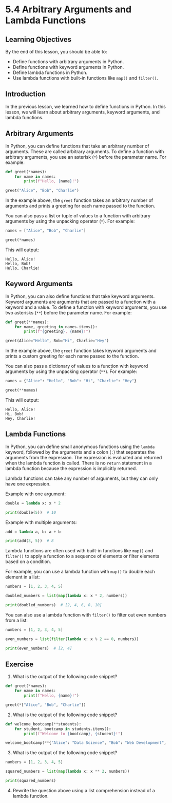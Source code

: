 # 5.4 Arbitrary Arguments and Lambda Functions

## Learning Objectives

By the end of this lesson, you should be able to:

- Define functions with arbitrary arguments in Python.
- Define functions with keyword arguments in Python.
- Define lambda functions in Python.
- Use lambda functions with built-in functions like `map()` and `filter()`.

## Introduction

In the previous lesson, we learned how to define functions in Python. In this lesson, we will learn about arbitrary arguments, keyword arguments, and lambda functions.

## Arbitrary Arguments

In Python, you can define functions that take an arbitrary number of arguments. These are called arbitrary arguments. To define a function with arbitrary arguments, you use an asterisk (`*`) before the parameter name. For example:

```python
def greet(*names):
    for name in names:
        print(f"Hello, {name}!")

greet("Alice", "Bob", "Charlie")
```

In the example above, the `greet` function takes an arbitrary number of arguments and prints a greeting for each name passed to the function.

You can also pass a list or tuple of values to a function with arbitrary arguments by using the unpacking operator (`*`). For example:

```python
names = ["Alice", "Bob", "Charlie"]

greet(*names)
```

This will output:

```
Hello, Alice!
Hello, Bob!
Hello, Charlie!
```

## Keyword Arguments

In Python, you can also define functions that take keyword arguments. Keyword arguments are arguments that are passed to a function with a keyword and a value. To define a function with keyword arguments, you use two asterisks (`**`) before the parameter name. For example:

```python
def greet(**names):
    for name, greeting in names.items():
        print(f"{greeting}, {name}!")

greet(Alice="Hello", Bob="Hi", Charlie="Hey")
```

In the example above, the `greet` function takes keyword arguments and prints a custom greeting for each name passed to the function.

You can also pass a dictionary of values to a function with keyword arguments by using the unpacking operator (`**`). For example:

```python
names = {"Alice": "Hello", "Bob": "Hi", "Charlie": "Hey"}

greet(**names)
```

This will output:

```
Hello, Alice!
Hi, Bob!
Hey, Charlie!
```

## Lambda Functions

In Python, you can define small anonymous functions using the `lambda` keyword, followed by the arguments and a colon (`:`) that separates the arguments from the expression. The expression is evaluated and returned when the lambda function is called. There is no `return` statement in a lambda function because the expression is implicitly returned.

Lambda functions can take any number of arguments, but they can only have one expression.

Example with one argument:

```python
double = lambda x: x * 2

print(double(5))  # 10
```

Example with multiple arguments:

```python
add = lambda a, b: a + b

print(add(3, 5))  # 8
```

Lambda functions are often used with built-in functions like `map()` and `filter()` to apply a function to a sequence of elements or filter elements based on a condition.

For example, you can use a lambda function with `map()` to double each element in a list:

```python
numbers = [1, 2, 3, 4, 5]

doubled_numbers = list(map(lambda x: x * 2, numbers))

print(doubled_numbers)  # [2, 4, 6, 8, 10]
```

You can also use a lambda function with `filter()` to filter out even numbers from a list:

```python
numbers = [1, 2, 3, 4, 5]

even_numbers = list(filter(lambda x: x % 2 == 0, numbers))

print(even_numbers)  # [2, 4]
```

## Exercise

1. What is the output of the following code snippet?

```python
def greet(*names):
    for name in names:
        print(f"Hello, {name}!")

greet(*["Alice", "Bob", "Charlie"])
```

2. What is the output of the following code snippet?

```python
def welcome_bootcamp(**students):
    for student, bootcamp in students.items():
        print(f"Welcome to {bootcamp}, {student}!")

welcome_bootcamp(**{"Alice": "Data Science", "Bob": "Web Development", "Charlie": "Cybersecurity"})
```

3. What is the output of the following code snippet?

```python
numbers = [1, 2, 3, 4, 5]

squared_numbers = list(map(lambda x: x ** 2, numbers))

print(squared_numbers)
```

4. Rewrite the question above using a list comprehension instead of a lambda function.

